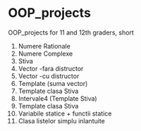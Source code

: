 # OOP_projects

OOP_projects for 11 and 12th graders, short

1. Numere Rationale
2. Numere Complexe
3. Stiva
4. Vector -fara distructor
5. Vector -cu distructor
6. Template (suma vector)
7. Template clasa Stiva
8. Intervale4 (Template Stiva)
9. Template clasa Stiva
10. Variabile statice + functii statice
11. Clasa listelor simplu inlantuite
